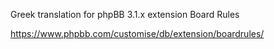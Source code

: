 Greek translation for phpBB 3.1.x extension Board Rules 

https://www.phpbb.com/customise/db/extension/boardrules/
